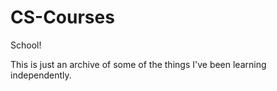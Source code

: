 # CS-Courses
School!

This is just an archive of some of the things I've been learning independently.
